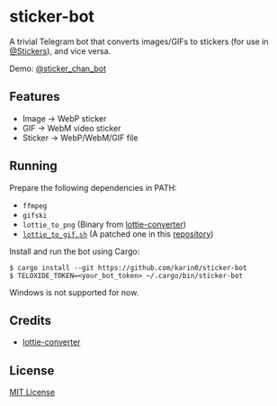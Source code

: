 # sticker-bot

A trivial Telegram bot that converts images/GIFs to stickers (for use in [@Stickers](http://t.me/Stickers)), and vice versa.

Demo: [@sticker_chan_bot](http://t.me/sticker_chan_bot)

## Features

- Image -> WebP sticker
- GIF -> WebM video sticker
- Sticker -> WebP/WebM/GIF file

## Running

Prepare the following dependencies in PATH:

- `ffmpeg`
- `gifski`
- `lottie_to_png` (Binary from [lottie-converter](https://github.com/ed-asriyan/lottie-converter/releases))
- [`lottie_to_gif.sh`](/lottie_to_gif.sh) (A patched one in this [repository](/lottie_to_gif.sh))

Install and run the bot using Cargo:

```console
$ cargo install --git https://github.com/karin0/sticker-bot
$ TELOXIDE_TOKEN=<your_bot_token> ~/.cargo/bin/sticker-bot
```

Windows is not supported for now.

## Credits

- [lottie-converter](https://github.com/ed-asriyan/lottie-converter)

## License

[MIT License](/LICENSE)
